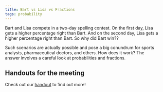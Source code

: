 ```yaml
---
title: Bart vs Lisa vs Fractions
tags: probability
---
```


Bart and Lisa compete in a two-day spelling contest. On the first day, Lisa gets a higher percentage right than Bart. And on the second day, Lisa gets a higher percentage right than Bart. So why did Bart win??<!--more-->

Such scenarios are actually possible and pose a big conundrum for sports analysts, pharmaceutical doctors, and others. How does it work? The answer involves a careful look at probabilities and fractions.

## Handouts for the meeting

Check out our <a href="http://boisemathcircles.org/wp-content/uploads/2016/12/BartvsLisavsFractions.pdf">handout</a> to find out more!
